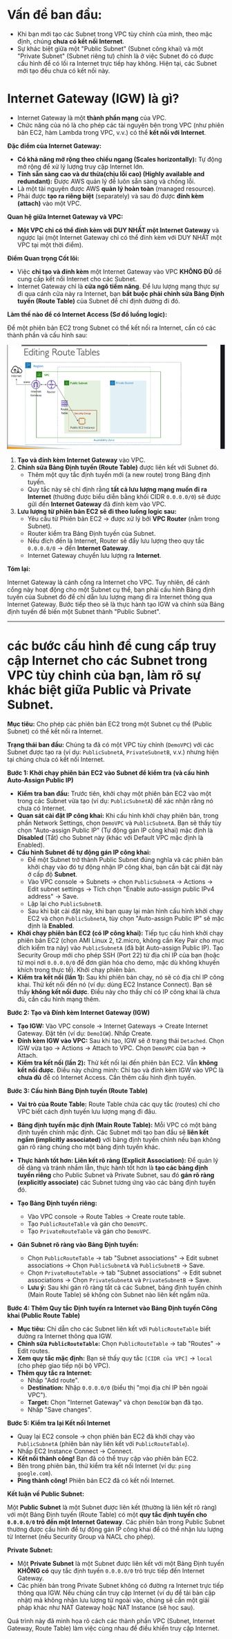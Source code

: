 # **Vấn đề ban đầu:**

- Khi bạn mới tạo các Subnet trong VPC tùy chỉnh của mình, theo mặc định, chúng **chưa có kết nối Internet**.
- Sự khác biệt giữa một "Public Subnet" (Subnet công khai) và một "Private Subnet" (Subnet riêng tư) chính là ở việc Subnet đó có được cấu hình để có lối ra Internet trực tiếp hay không. Hiện tại, các Subnet mới tạo đều chưa có kết nối này.

# **Internet Gateway (IGW) là gì?**

- Internet Gateway là một **thành phần mạng** của VPC.
- Chức năng của nó là cho phép các tài nguyên bên trong VPC (như phiên bản EC2, hàm Lambda trong VPC, v.v.) có thể **kết nối với Internet**.

**Đặc điểm của Internet Gateway:**

- **Có khả năng mở rộng theo chiều ngang (Scales horizontally):** Tự động mở rộng để xử lý lượng truy cập Internet lớn.
- **Tính sẵn sàng cao và dư thừa(chịu lỗi cao) (Highly available and redundant):** Được AWS quản lý để luôn sẵn sàng và chống lỗi.
- Là một tài nguyên được AWS **quản lý hoàn toàn** (managed resource).
- Phải được **tạo ra riêng biệt** (separately) và sau đó được **đính kèm (attach)** vào một VPC.

**Quan hệ giữa Internet Gateway và VPC:**

- **Một VPC chỉ có thể đính kèm với DUY NHẤT một Internet Gateway** và ngược lại (một Internet Gateway chỉ có thể đính kèm với DUY NHẤT một VPC tại một thời điểm).

**Điểm Quan trọng Cốt lõi:**

- Việc **chỉ tạo và đính kèm** một Internet Gateway vào VPC **KHÔNG ĐỦ** để cung cấp kết nối Internet cho các Subnet.
- Internet Gateway chỉ là **cửa ngõ tiềm năng**. Để lưu lượng mạng thực sự đi qua cánh cửa này ra Internet, bạn **bắt buộc phải chỉnh sửa Bảng Định tuyến (Route Table)** của Subnet để chỉ định đường đi đó.

**Làm thế nào để có Internet Access (Sơ đồ luồng logic):**

Để một phiên bản EC2 trong Subnet có thể kết nối ra Internet, cần có các thành phần và cấu hình sau:

![1746807630211](image/IGW-routeTable/1746807630211.png)

1. **Tạo và đính kèm Internet Gateway** vào VPC.
2. **Chỉnh sửa Bảng Định tuyến (Route Table)** được liên kết với Subnet đó.
   - Thêm một quy tắc định tuyến mới (a new route) trong Bảng định tuyến.
   - Quy tắc này sẽ chỉ định rằng **tất cả lưu lượng mạng muốn đi ra Internet** (thường được biểu diễn bằng khối CIDR `0.0.0.0/0`) sẽ được gửi đến **Internet Gateway** đã đính kèm vào VPC.
3. **Lưu lượng từ phiên bản EC2 sẽ đi theo luồng logic sau:**
   - Yêu cầu từ Phiên bản EC2 -> được xử lý bởi **VPC Router** (nằm trong Subnet).
   - Router kiểm tra Bảng Định tuyến của Subnet.
   - Nếu đích đến là Internet, Router sẽ đẩy lưu lượng theo quy tắc `0.0.0.0/0` -> đến **Internet Gateway**.
   - Internet Gateway chuyển lưu lượng ra **Internet**.

**Tóm lại:**

Internet Gateway là cánh cổng ra Internet cho VPC. Tuy nhiên, để cánh cổng này hoạt động cho một Subnet cụ thể, bạn phải cấu hình Bảng định tuyến của Subnet đó để chỉ dẫn lưu lượng mạng đi ra Internet thông qua Internet Gateway. Bước tiếp theo sẽ là thực hành tạo IGW và chỉnh sửa Bảng định tuyến để biến một Subnet thành "Public Subnet".

---

# các bước cấu hình để cung cấp truy cập Internet cho các Subnet trong VPC tùy chỉnh của bạn, làm rõ sự khác biệt giữa Public và Private Subnet.

**Mục tiêu:** Cho phép các phiên bản EC2 trong một Subnet cụ thể (Public Subnet) có thể kết nối ra Internet.

**Trạng thái ban đầu:** Chúng ta đã có một VPC tùy chỉnh (`DemoVPC`) với các Subnet được tạo ra (ví dụ: `PublicSubnetA`, `PrivateSubnetB`, v.v.) nhưng hiện tại chúng chưa có kết nối Internet.

**Bước 1: Khởi chạy phiên bản EC2 vào Subnet để kiểm tra (và cấu hình Auto-Assign Public IP)**

- **Kiểm tra ban đầu:** Trước tiên, khởi chạy một phiên bản EC2 vào một trong các Subnet vừa tạo (ví dụ: `PublicSubnetA`) để xác nhận rằng nó chưa có Internet.
- **Quan sát cài đặt IP công khai:** Khi cấu hình khởi chạy phiên bản, trong phần Network Settings, chọn `DemoVPC` và `PublicSubnetA`. Bạn sẽ thấy tùy chọn "Auto-assign Public IP" (Tự động gán IP công khai) mặc định là **Disabled** (Tắt) cho Subnet này (khác với Default VPC mặc định là Enabled).
- **Cấu hình Subnet để tự động gán IP công khai:**
  - Để một Subnet trở thành Public Subnet đúng nghĩa và các phiên bản khởi chạy vào đó tự động nhận IP công khai, bạn cần bật cài đặt này ở cấp độ **Subnet**.
  - Vào VPC console -> Subnets -> chọn `PublicSubnetA` -> Actions -> Edit subnet settings -> Tích chọn "Enable auto-assign public IPv4 address" -> Save.
  - Lặp lại cho `PublicSubnetB`.
  - Sau khi bật cài đặt này, khi bạn quay lại màn hình cấu hình khởi chạy EC2 và chọn `PublicSubnetA`, tùy chọn "Auto-assign Public IP" sẽ mặc định là **Enabled**.
- **Khởi chạy phiên bản EC2 (có IP công khai):** Tiếp tục cấu hình khởi chạy phiên bản EC2 (chọn AMI Linux 2, t2.micro, không cần Key Pair cho mục đích kiểm tra này) vào `PublicSubnetA` (đã bật Auto-assign Public IP). Tạo Security Group mới cho phép SSH (Port 22) từ địa chỉ IP của bạn (hoặc từ mọi nơi `0.0.0.0/0` để đơn giản hóa cho demo, mặc dù không khuyến khích trong thực tế). Khởi chạy phiên bản.
- **Kiểm tra kết nối (lần 1):** Sau khi phiên bản chạy, nó sẽ có địa chỉ IP công khai. Thử kết nối đến nó (ví dụ: dùng EC2 Instance Connect). Bạn sẽ thấy **không kết nối được**. Điều này cho thấy chỉ có IP công khai là chưa đủ, cần cấu hình mạng thêm.

**Bước 2: Tạo và Đính kèm Internet Gateway (IGW)**

- **Tạo IGW:** Vào VPC console -> Internet Gateways -> Create Internet Gateway. Đặt tên (ví dụ: `DemoIGW`). Nhấp Create.
- **Đính kèm IGW vào VPC:** Sau khi tạo, IGW sẽ ở trạng thái `Detached`. Chọn IGW vừa tạo -> Actions -> Attach to VPC. Chọn `DemoVPC` của bạn -> Attach.
- **Kiểm tra kết nối (lần 2):** Thử kết nối lại đến phiên bản EC2. Vẫn **không kết nối được**. Điều này chứng minh: Chỉ tạo và đính kèm IGW vào VPC là **chưa đủ** để có Internet Access. Cần thêm cấu hình định tuyến.

**Bước 3: Cấu hình Bảng Định tuyến (Route Table)**

- **Vai trò của Route Table:** Route Table chứa các quy tắc (routes) chỉ cho VPC biết cách định tuyến lưu lượng mạng đi đâu.
- **Bảng định tuyến mặc định (Main Route Table):** Mỗi VPC có một bảng định tuyến chính mặc định. Các Subnet mới tạo ban đầu sẽ **liên kết ngầm (implicitly associated)** với bảng định tuyến chính nếu bạn không gán rõ ràng chúng cho một bảng định tuyến khác.
- **Thực hành tốt hơn: Liên kết rõ ràng (Explicit Association):** Để quản lý dễ dàng và tránh nhầm lẫn, thực hành tốt hơn là **tạo các bảng định tuyến riêng** cho Public Subnet và Private Subnet, sau đó **gán rõ ràng (explicitly associate)** các Subnet tương ứng vào các bảng định tuyến đó.
- **Tạo Bảng Định tuyến riêng:**

  - Vào VPC console -> Route Tables -> Create route table.
  - Tạo `PublicRouteTable` và gán cho `DemoVPC`.
  - Tạo `PrivateRouteTable` và gán cho `DemoVPC`.

- **Gán Subnet rõ ràng vào Bảng Định tuyến:**

  - Chọn `PublicRouteTable` -> tab "Subnet associations" -> Edit subnet associations -> Chọn `PublicSubnetA` và `PublicSubnetB` -> Save.
  - Chọn `PrivateRouteTable` -> tab "Subnet associations" -> Edit subnet associations -> Chọn `PrivateSubnetA` và `PrivateSubnetB` -> Save.
  - **Lưu ý:** Sau khi gán rõ ràng tất cả các Subnet, bảng định tuyến chính (Main Route Table) sẽ không còn Subnet nào liên kết ngầm nữa.

**Bước 4: Thêm Quy tắc Định tuyến ra Internet vào Bảng Định tuyến Công khai (Public Route Table)**

- **Mục tiêu:** Chỉ dẫn cho các Subnet liên kết với `PublicRouteTable` biết đường ra Internet thông qua IGW.
- **Chỉnh sửa `PublicRouteTable`:** Chọn `PublicRouteTable` -> tab "Routes" -> Edit routes.
- **Xem quy tắc mặc định:** Bạn sẽ thấy quy tắc `[CIDR của VPC]` -> `local` (cho phép giao tiếp nội bộ VPC).
- **Thêm quy tắc ra Internet:**
  - Nhấp "Add route".
  - **Destination:** Nhập `0.0.0.0/0` (biểu thị "mọi địa chỉ IP bên ngoài VPC").
  - **Target:** Chọn "Internet Gateway" và chọn `DemoIGW` bạn đã tạo.
  - Nhấp "Save changes".

**Bước 5: Kiểm tra lại Kết nối Internet**

- Quay lại EC2 console -> chọn phiên bản EC2 đã khởi chạy vào `PublicSubnetA` (phiên bản này liên kết với `PublicRouteTable`).
- Nhấp EC2 Instance Connect -> Connect.
- **Kết nối thành công!** Bạn đã có thể truy cập vào phiên bản EC2.
- Bên trong phiên bản, thử kiểm tra kết nối Internet (ví dụ: `ping google.com`).
- **Ping thành công!** Phiên bản EC2 đã có kết nối Internet.

**Kết luận về Public Subnet:**

Một **Public Subnet** là một Subnet được liên kết (thường là liên kết rõ ràng) với một Bảng Định tuyến (Route Table) có một **quy tắc định tuyến cho `0.0.0.0/0` trỏ đến một Internet Gateway**. Các phiên bản trong Public Subnet thường được cấu hình để tự động gán IP công khai để có thể nhận lưu lượng từ Internet (nếu Security Group và NACL cho phép).

**Private Subnet:**

- Một **Private Subnet** là một Subnet được liên kết với một Bảng Định tuyến **KHÔNG có** quy tắc định tuyến `0.0.0.0/0` trỏ trực tiếp đến Internet Gateway.
- Các phiên bản trong Private Subnet không có đường ra Internet trực tiếp thông qua IGW. Nếu chúng cần truy cập Internet (ví dụ để tải bản cập nhật) mà không nhận lưu lượng từ ngoài vào, chúng sẽ cần một giải pháp khác như NAT Gateway hoặc NAT Instance (sẽ học sau).

Quá trình này đã minh họa rõ cách các thành phần VPC (Subnet, Internet Gateway, Route Table) làm việc cùng nhau để điều khiển truy cập Internet.
